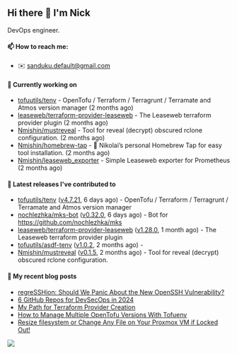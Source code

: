 ## Hi there 👋 I'm Nick

DevOps engineer.

#### 📫 How to reach me:

- ✉️ sanduku.default@gmail.com

#### 👷 Currently working on


- [tofuutils/tenv](https://github.com/tofuutils/tenv) - OpenTofu / Terraform / Terragrunt / Terramate and Atmos version manager (2 months ago)
- [leaseweb/terraform-provider-leaseweb](https://github.com/leaseweb/terraform-provider-leaseweb) - The Leaseweb terraform provider plugin (2 months ago)
- [Nmishin/mustreveal](https://github.com/Nmishin/mustreveal) - Tool for reveal (decrypt) obscured rclone configuration. (2 months ago)
- [Nmishin/homebrew-tap](https://github.com/Nmishin/homebrew-tap) - 🍺 Nikolai’s personal Homebrew Tap for easy tool installation. (2 months ago)
- [Nmishin/leaseweb_exporter](https://github.com/Nmishin/leaseweb_exporter) - Simple Leaseweb exporter for Prometheus (2 months ago)

#### 🔭 Latest releases I've contributed to

- [tofuutils/tenv](https://github.com/tofuutils/tenv) ([v4.7.21](https://github.com/tofuutils/tenv/releases/tag/v4.7.21), 6 days ago) - OpenTofu / Terraform / Terragrunt / Terramate and Atmos version manager
- [nochlezhka/mks-bot](https://github.com/nochlezhka/mks-bot) ([v0.32.0](https://github.com/nochlezhka/mks-bot/releases/tag/v0.32.0), 6 days ago) - Bot for https://github.com/nochlezhka/mks
- [leaseweb/terraform-provider-leaseweb](https://github.com/leaseweb/terraform-provider-leaseweb) ([v1.28.0](https://github.com/leaseweb/terraform-provider-leaseweb/releases/tag/v1.28.0), 1 month ago) - The Leaseweb terraform provider plugin
- [tofuutils/asdf-tenv](https://github.com/tofuutils/asdf-tenv) ([v1.0.2](https://github.com/tofuutils/asdf-tenv/releases/tag/v1.0.2), 2 months ago) - 
- [Nmishin/mustreveal](https://github.com/Nmishin/mustreveal) ([v0.1.5](https://github.com/Nmishin/mustreveal/releases/tag/v0.1.5), 2 months ago) - Tool for reveal (decrypt) obscured rclone configuration.

#### 📜 My recent blog posts
- [regreSSHion: Should We Panic About the New OpenSSH Vulnerability?](https://dzone.com/articles/what-is-the-regresshion-vulnerability)
- [6 GitHub Repos for DevSecOps in 2024](https://hackernoon.com/6-github-repos-for-devsecops-in-2024)
- [My Path for Terraform Provider Creation](https://hackernoon.com/my-path-for-terraform-provider-creation)
- [How to Manage Multiple OpenTofu Versions With Tofuenv](https://hackernoon.com/how-to-manage-multiple-opentofu-versions-with-tofuenv)
- [Resize filesystem or Change Any File on Your Proxmox VM if Locked Out!](https://hackernoon.com/resize-filesystem-or-change-any-file-on-your-proxmox-vm-if-locked-out)

![](https://komarev.com/ghpvc/?username=Nmishin&color=green)

